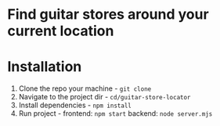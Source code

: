 # Find guitar stores around your current location


# Installation
1. Clone the repo your machine - `git clone`
2. Navigate to the project dir - `cd/guitar-store-locator`
3. Install dependencies - `npm install`
4. Run project - frontend: `npm start` backend: `node server.mjs`

